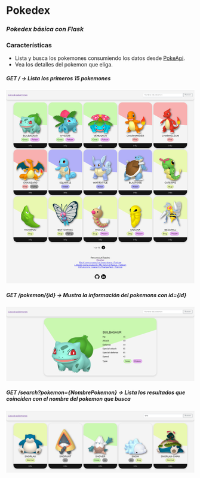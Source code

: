# Pokedex
### _Pokedex básica con Flask_

### Características
- Lista y busca los pokemones consumiendo los datos desde [PokeApi](https://pokeapi.co). 
- Vea los detalles del pokemon que eliga.

##### GET / &rarr; Lista los primeros 15 pokemones 
![Endpoint /](/screenshots/index.png "Index")

##### GET /pokemon/{id} &rarr; Mustra la información del pokemons con id={id}
![Endpoint /pokemon/{id}](/screenshots/pokemon.png "Pokemon/id")

##### GET /search?pokemon={NombrePokemon} &rarr; Lista los resultados que coinciden con el nombre del pokemon que busca 
![Endpoint /](/screenshots/search.png "Search")
